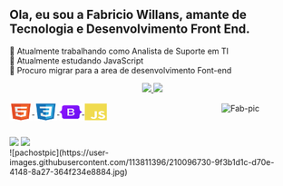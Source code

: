 ## Ola, eu sou a Fabricio Willans, amante de Tecnologia e Desenvolvimento Front End.
🔭 Atualmente trabalhando como Analista de Suporte em TI <br>
🌱 Atualmente estudando JavaScript <br>
👯 Procuro migrar para a area de desenvolvimento Font-end
<div align="center">
  <a href="https://github.com/Fabricio-Willans-97">
  <img height="160" src="https://github-readme-stats.vercel.app/api?username=Fabricio-Willans-97&count_private=true&show_icons=true&theme=tokyonight"/>
  <img height="160" src="https://github-readme-stats.vercel.app/api/top-langs/?username=Fabricio-Willans-97&layout=compact&langs_count=5&theme=tokyonight"/>
</div>
<div style="display: inline_block"><br>
  <img align="center" alt="Fab-HTML" height="30" width="40" src="https://raw.githubusercontent.com/devicons/devicon/master/icons/html5/html5-original.svg">
  <img align="center" alt="Fab-CSS" height="30" width="40" src="https://raw.githubusercontent.com/devicons/devicon/master/icons/css3/css3-original.svg">
  <img align="center" alt="Fab-Botp" height="30" width="40" src="https://raw.githubusercontent.com/devicons/devicon/master/icons/bootstrap/bootstrap-original.svg">
  <img align="center" alt="Fab-Js" height="30" width="40" src="https://raw.githubusercontent.com/devicons/devicon/master/icons/javascript/javascript-plain.svg">
  <!--<img align="center" alt="Fab-Ts" height="30" width="40" src="https://raw.githubusercontent.com/devicons/devicon/master/icons/typescript/typescript-plain.svg">
  <!--<img align="center" alt="Fab-React" height="30" width="40" src="https://raw.githubusercontent.com/devicons/devicon/master/icons/react/react-original.svg">
  <!--<img align="center" alt="Fab-Python" height="30" width="40" src="https://raw.githubusercontent.com/devicons/devicon/master/icons/python/python-original.svg">-->
  <img align="right" alt="Fab-pic" width="130" src="(https://user-images.githubusercontent.com/113811396/210096337-8925e0bb-6085-43dc-81ea-17c64f8149c8.jpg">
</div>
  
  ##
 
<div>
  <a href="mailto:fabriciowilliansalfa@gmail.com"><img src="https://img.shields.io/badge/-Gmail-%23333?style=for-the-badge&logo=gmail&logoColor=white" target="_blank"></a>
  <a href="https://www.linkedin.com/in/fabricio-willans-53b13a125" target="_blank"><img src="https://img.shields.io/badge/-LinkedIn-%230077B5?style=for-the-badge&logo=linkedin&logoColor=white" target="_blank"></a> 
 
  <!-- snake aqui -->
 
</div>
![pachostpic](https://user-images.githubusercontent.com/113811396/210096730-9f3b1d1c-d70e-4148-8a27-364f234e8884.jpg)
